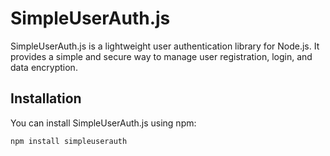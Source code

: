 # SimpleUserAuth.js

SimpleUserAuth.js is a lightweight user authentication library for Node.js. It provides a simple and secure way to manage user registration, login, and data encryption.

## Installation

You can install SimpleUserAuth.js using npm:

``npm install simpleuserauth``

